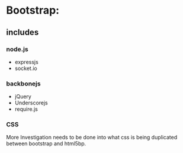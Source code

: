 # Bootstrap:

## includes

### node.js
- expressjs
- socket.io

### backbonejs
- jQuery
- Underscorejs
- require.js


### CSS
More Investigation needs to be done into what css is being duplicated between bootstrap and html5bp.